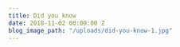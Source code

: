 ```yaml
---
title: Did you know
date: 2018-11-02 00:00:00 Z
blog_image_path: "/uploads/did-you-know-1.jpg"
---
```


